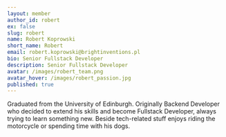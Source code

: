 ```yaml
---
layout: member
author_id: robert
ex: false
slug: robert
name: Robert Koprowski
short_name: Robert
email: robert.koprowski@brightinventions.pl
bio: Senior Fullstack Developer
description: Senior Fullstack Developer
avatar: /images/robert_team.png
avatar_hover: /images/robert_passion.jpg
published: true
---
```

Graduated from the University of Edinburgh. Originally Backend Developer who decided to extend his skills and become Fullstack Developer, always trying to learn something new. Beside tech-related stuff enjoys riding the motorcycle or spending time with his dogs.